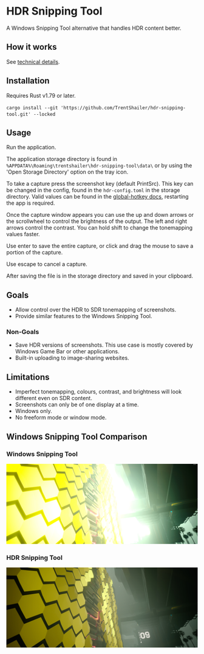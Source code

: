 # HDR Snipping Tool

A Windows Snipping Tool alternative that handles HDR content better.

## How it works

See [technical details](https://github.com/TrentShailer/hdr-snipping-tool/blob/gpu-version/technical-details.md).

## Installation

Requires Rust v1.79 or later.

`cargo install --git 'https://github.com/TrentShailer/hdr-snipping-tool.git' --locked`

## Usage

Run the application.

The application storage directory is found in `%APPDATA%\Roaming\trentshailer\hdr-snipping-tool\data\` or by using the 'Open Storage Directory' option on the tray icon.

To take a capture press the screenshot key (default PrintSrc). This key can be changed in the config, found in the `hdr-config.toml` in the storage directory. Valid values can be found in the [global-hotkey docs](https://docs.rs/global-hotkey/latest/global_hotkey/hotkey/enum.Code.html), restarting the app is required.

Once the capture window appears you can use the up and down arrows or the scrollwheel to control the brightness of the output. The left and right arrows control the contrast. You can hold shift to change the tonemapping values faster.

Use enter to save the entire capture, or click and drag the mouse to save a portion of the capture.

Use escape to cancel a capture.

After saving the file is in the storage directory and saved in your clipboard.

## Goals

- Allow control over the HDR to SDR tonemapping of screenshots.
- Provide similar features to the Windows Snipping Tool.

### Non-Goals

- Save HDR versions of screenshots. This use case is mostly covered by Windows Game Bar or other applications.
- Built-in uploading to image-sharing websites.

## Limitations

- Imperfect tonemapping, colours, contrast, and brightness will look different even on SDR content.
- Screenshots can only be of one display at a time.
- Windows only.
- No freeform mode or window mode.

## Windows Snipping Tool Comparison

### Windows Snipping Tool

![Windows example 1][win-example-1]

### HDR Snipping Tool

![HDR example 1][hdr-example-1]

[win-example-1]: https://github.com/TrentShailer/hdr-snipping-tool/blob/gpu-version/media/windows-snipping-tool-example.jpg "Windows Snipping Tool Screenshot of Cyberpunk 2077 with blown out highlights."
[hdr-example-1]: https://github.com/TrentShailer/hdr-snipping-tool/blob/gpu-version/media/hdr-snipping-tool-example.jpg "HDR Snipping Tool Screenshot showing the same content as the Windows Snipping Tool but without any blown out highlights."
